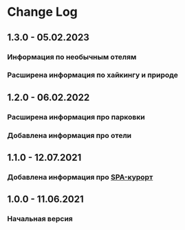 # Change Log

## 1.3.0 - 05.02.2023

### Информация по необычным отелям
### Расширена информация по хайкингу и природе

## 1.2.0 - 06.02.2022

### Расширена информация про парковки
### Добавлена информация про отели

## 1.1.0 - 12.07.2021

### Добавлена информация про [SPA-курорт](README.md#%D0%B4%D0%BB%D1%8F-%D0%BE%D1%82%D0%B4%D1%8B%D1%85%D0%B0---spa)

## 1.0.0 - 11.06.2021

### Начальная версия
